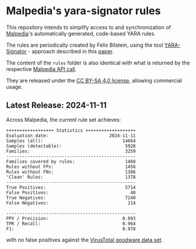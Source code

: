 # Malpedia's yara-signator rules

This repository intends to simplify access to and synchronization of [Malpedia](https://malpedia.caad.fkie.fraunhofer.de/)'s automatically generated, code-based YARA rules.

The rules are periodically created by Felix Bilstein, using the tool [YARA-Signator](https://github.com/fxb-cocacoding/yara-signator) - approach described in this [paper](https://journal.cecyf.fr/ojs/index.php/cybin/article/view/24).

The content of the `rules` folder is also identical with what is returned by the respective [Malpedia API call](https://malpedia.caad.fkie.fraunhofer.de/api/get/yara/auto/zip).

They are released under the [CC BY-SA 4.0 license](https://creativecommons.org/licenses/by-sa/4.0/), allowing commercial usage.

## Latest Release: 2024-11-11

Across Malpedia, the current rule set achieves:
```
++++++++++++++++++ Statistics +++++++++++++++++++
Evaluation date:                       2024-11-11
Samples (all):                              14664
Samples (detectable):                        5928
Families:                                    3259
-------------------------------------------------
Families covered by rules:                   1468
Rules without FPs:                           1456
Rules without FNs:                           1386
'Clean' Rules:                               1378
-------------------------------------------------
True Positives:                              5714
False Positives:                               40
True Negatives:                              7240
False Negatives:                              214

-------------------------------------------------
PPV / Precision:                            0.993
TPR / Recall:                               0.964
F1:                                         0.978

```

with no false positives against the [VirusTotal goodware data set](https://blog.virustotal.com/2019/10/test-your-yara-rules-against-goodware.html).
